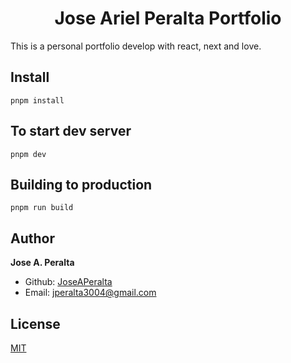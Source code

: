 <h1 align="center">
  Jose Ariel Peralta Portfolio
</h1>

This is a personal portfolio develop with react, next and love.

## Install

    pnpm install

## To start dev server

    pnpm dev

## Building to production

    pnpm run build

## Author

**Jose A. Peralta**

- Github: [JoseAPeralta](https://github.com/JoseAPeralta)
- Email: [jperalta3004@gmail.com](mailto:jperalta3004@gmail.com)

## License

[MIT](https://choosealicense.com/licenses/mit/)
